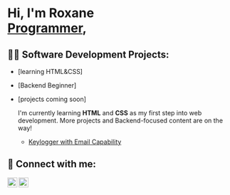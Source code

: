
<h1>Hi, I'm Roxane <br/><a href="https://github.com/Roxane-port">Programmer</a>, 

<h2>👨‍💻 Software Development Projects:</h2>

- [learning HTML&CSS]
- [Backend Beginner]
- [projects coming soon]

  I'm currently learning **HTML** and **CSS** as my first step into web development.
  More projects and Backend-focused content are on the way!
  
  - [Keylogger with Email Capability](https://github.com/marielleroxane037@gmail.com/Key-Logger-With-Email)
  

<h2> 🤳 Connect with me:</h2>


[<img align="left" alt="roxannemarielle | Instagram" width="22px" src="https://cdn.jsdelivr.net/npm/simple-icons@v3/icons/instagram.svg" />][instagram]
[<img align="left" alt="Roxane Marielle| Twitter" width="22px" src="https://cdn.jsdelivr.net/npm/simple-icons@v3/icons/twitter.svg" />][twitter]

[twitter]: https://twitter.com/RoxaneMarielle
[instagram]: https://www.instagram.com/roxannemarielle/
